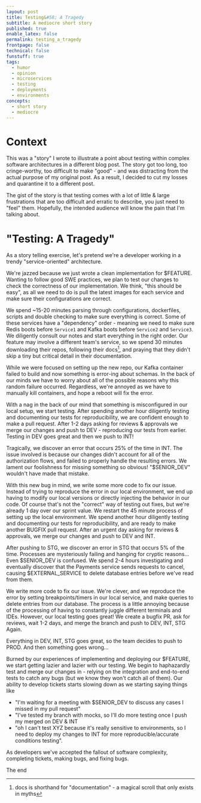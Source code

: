 ```yaml
---
layout: post
title: Testing&#58; A Tragedy 
subtitle: A mediocre short story
published: true
enable_latex: false
permalink: testing_a_tragedy
frontpage: false
technical: false
funstuff: true
tags:
  - humor
  - opinion
  - microservices
  - testing
  - deployments
  - environments
concepts:
  - short story
  - mediocre
---
```


# Context
This was a "story" I wrote to illustrate a point about testing within complex software architectures in a different blog post. The story got too long, too cringe-worthy, too difficult to make "good" - and was distracting from the actual purpose of my original post. As a result, I decided to cut my losses and quarantine it to a different post. 

The gist of the story is that testing comes with a lot of little & large frustrations that are too difficult and erratic to describe, you just need to "feel" them. Hopefully, the intended audience will know the pain that I'm talking about.

# "Testing: A Tragedy" 

As a story telling exercise, let's pretend we're a developer working in a trendy "service-oriented" architecture. 

We're jazzed because we just wrote a clean implementation for $FEATURE. Wanting to follow good SWE practices, we plan to test our changes to check the correctness of our implementation. We think, "this should be easy", as all we need to do is pull the latest images for each service and make sure their configurations are correct. 

We spend \~15-20 minutes parsing through configurations, dockerfiles, scripts and double checking to make sure everything is correct. Some of these services have a "dependency" order - meaning we need to make sure Redis boots before `Service1` and Kafka boots before `Service2` and `Service3`. We diligently consult our notes and start everything in the right order. Our feature may involve a different team's service, so we spend 30 minutes downloading their repos, following their docs[^1], and praying that they didn't skip a tiny but critical detail in their documentation. 

[^1]: docs is shorthand for "documentation" - a magical scroll that only exists in myths    

While we were focused on setting up the new repo, our Kafka container failed to build and now something is error-ing about schemas. In the back of our minds we have to worry about all of the possible reasons why this random failure occurred. Regardless, we're annoyed as we have to manually kill containers, and hope a reboot will fix the error.

With a nag in the back of our mind that something is misconfigured in our local setup, we start testing. After spending another hour diligently testing and documenting our tests for reproducibility, we are confident enough to make a pull request. After 1-2 days asking for reviews & approvals we merge our changes and push to DEV - reproducing our tests from earlier. Testing in DEV goes great and then we push to INT!

Tragically, we discover an error that occurs 25% of the time in INT. The issue involved is because our changes didn't account for all of the authorization flows, and failed to properly handle the resulting errors. We lament our foolishness for missing something so obvious! "$SENIOR_DEV" wouldn't have made that mistake.

With this new bug in mind, we write some more code to fix our issue. Instead of trying to reproduce the error in our local environment, we end up having to modify our local versions or directly injecting the behavior in our code. Of course that's not the "correct" way of testing out fixes, but we're already 1 day over our sprint value. We restart the 45 minute process of setting up the local environment. We spend another hour diligently testing and documenting our tests for reproducibility, and are ready to make another BUGFIX pull request. After an urgent day asking for reviews & approvals, we merge our changes and push to DEV and INT.

After pushing to STG, we discover an error in STG that occurs 5% of the time. Processes are mysteriously failing and hanging for cryptic reasons... Even $SENIOR_DEV is confused. We spend 2-4 hours investigating and eventually discover that the Payments service sends requests to cancel, causing $EXTERNAL_SERVICE to delete database entries before we've read from them. 

We write more code to fix our issue. We're clever, and we reproduce the error by setting breakpoints/timers in our local service, and make queries to delete entries from our database. The process is a little annoying because of the processing of having to constantly juggle different terminals and IDEs. However, our local testing goes great! We create a bugfix PR, ask for reviews, wait 1-2 days, and merge the branch and push to DEV, INT, STG Again.

Everything in DEV, INT, STG goes great, so the team decides to push to PROD. And then something goes wrong...

Burned by our experiences of implementing and deploying our $FEATURE, we start getting lazier and lazier with our testing. We begin to haphazardly test and merge our changes in - relying on the integration and end-to-end tests to catch any bugs (but we know they won't catch all of them). Our ability to develop tickets starts slowing down as we starting saying things like 
- "I'm waiting for a meeting with $SENIOR_DEV to discuss any cases I missed in my pull request"
- "I've tested my branch with mocks, so I'll do more testing once I push my merged on DEV & INT
- "oh I can't test XYZ because it's really sensitive to environments, so I need to deploy my changes to INT for more reproducible/accurate conditions testing".

As developers we've accepted the fallout of software complexity, completing tickets, making bugs, and fixing bugs.

The end
